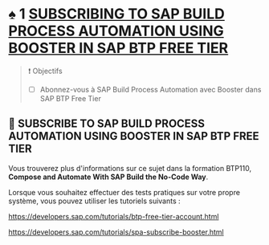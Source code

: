 # ♠ 1 [SUBSCRIBING TO SAP BUILD PROCESS AUTOMATION USING BOOSTER IN SAP BTP FREE TIER](https://learning.sap.com/learning-journeys/create-processes-and-automations-with-sap-build-process-automation/subscribing-to-sap-build-process-automation-using-booster-in-sap-btp-free-tier_defa8a0a-50d7-4a2a-902c-42648680d1e0)

> :exclamation: Objectifs
>
> - [ ] Abonnez-vous à SAP Build Process Automation avec Booster dans SAP BTP Free Tier

## :closed_book: SUBSCRIBE TO SAP BUILD PROCESS AUTOMATION USING BOOSTER IN SAP BTP FREE TIER

Vous trouverez plus d'informations sur ce sujet dans la formation BTP110, **Compose and Automate With SAP Build the No-Code Way**.

Lorsque vous souhaitez effectuer des tests pratiques sur votre propre système, vous pouvez utiliser les tutoriels suivants :

https://developers.sap.com/tutorials/btp-free-tier-account.html

https://developers.sap.com/tutorials/spa-subscribe-booster.html
